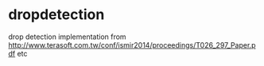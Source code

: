 # dropdetection
drop detection implementation from http://www.terasoft.com.tw/conf/ismir2014/proceedings/T026_297_Paper.pdf etc 
